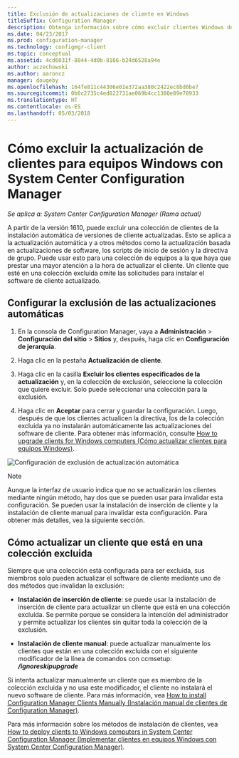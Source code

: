```yaml
---
title: Exclusión de actualizaciones de cliente en Windows
titleSuffix: Configuration Manager
description: Obtenga información sobre cómo excluir clientes Windows de su actualización en System Center Configuration Manager.
ms.date: 04/23/2017
ms.prod: configuration-manager
ms.technology: configmgr-client
ms.topic: conceptual
ms.assetid: 4cd6031f-8844-4d0b-8166-b24d6528a94e
author: aczechowski
ms.author: aaroncz
manager: dougeby
ms.openlocfilehash: 164fe811c44306e01e372aa380c2422ec8bd0be7
ms.sourcegitcommit: 0b0c2735c4ed822731ae069b4cc1380e89e78933
ms.translationtype: HT
ms.contentlocale: es-ES
ms.lasthandoff: 05/03/2018
---
```

# <a name="how-to-exclude-upgrading-clients-for-windows-computers-in-system-center-configuration-manager"></a>Cómo excluir la actualización de clientes para equipos Windows con System Center Configuration Manager

*Se aplica a: System Center Configuration Manager (Rama actual)*

A partir de la versión 1610, puede excluir una colección de clientes de la instalación automática de versiones de cliente actualizadas. Esto se aplica a la actualización automática y a otros métodos como la actualización basada en actualizaciones de software, los scripts de inicio de sesión y la directiva de grupo. Puede usar esto para una colección de equipos a la que haya que prestar una mayor atención a la hora de actualizar el cliente. Un cliente que esté en una colección excluida omite las solicitudes para instalar el software de cliente actualizado.

## <a name="configure-exclusion-for-automatic-upgrades"></a>Configurar la exclusión de las actualizaciones automáticas

1. En la consola de Configuration Manager, vaya a **Administración** > **Configuración del sitio** > **Sitios** y, después, haga clic en **Configuración de jerarquía**.

2. Haga clic en la pestaña **Actualización de cliente**.

3. Haga clic en la casilla **Excluir los clientes especificados de la actualización** y, en la colección de exclusión, seleccione la colección que quiere excluir. Solo puede seleccionar una colección para la exclusión.

4.  Haga clic en **Aceptar** para cerrar y guardar la configuración. Luego, después de que los clientes actualicen la directiva, los de la colección excluida ya no instalarán automáticamente las actualizaciones del software de cliente. Para obtener más información, consulte [How to upgrade clients for Windows computers (Cómo actualizar clientes para equipos Windows)](upgrade-clients-for-windows-computers.md).

![Configuración de exclusión de actualización automática](media/automatic_upgrade_exclusion.png)



>[!NOTE]
>Aunque la interfaz de usuario indica que no se actualizarán los clientes mediante ningún método, hay dos que se pueden usar para invalidar esta configuración. Se pueden usar la instalación de inserción de cliente y la instalación de cliente manual para invalidar esta configuración. Para obtener más detalles, vea la siguiente sección.

## <a name="how-to-upgrade-a-client-that-is-in-an-excluded-collection"></a>Cómo actualizar un cliente que está en una colección excluida

Siempre que una colección está configurada para ser excluida, sus miembros solo pueden actualizar el software de cliente mediante uno de dos métodos que invalidan la exclusión:
 - **Instalación de inserción de cliente**: se puede usar la instalación de inserción de cliente para actualizar un cliente que está en una colección excluida. Se permite porque se considera la intención del administrador y permite actualizar los clientes sin quitar toda la colección de la exclusión.       

 - **Instalación de cliente manual**: puede actualizar manualmente los clientes que están en una colección excluida con el siguiente modificador de la línea de comandos con ccmsetup: ***/ignoreskipupgrade***

  Si intenta actualizar manualmente un cliente que es miembro de la colección excluida y no usa este modificador, el cliente no instalará el nuevo software de cliente. Para más información, vea [How to install Configuration Manager Clients Manually (Instalación manual de clientes de Configuration Manager)](/sccm/core/clients/deploy/deploy-clients-to-windows-computers#BKMK_Manual).

Para más información sobre los métodos de instalación de clientes, vea [How to deploy clients to Windows computers in System Center Configuration Manager (Implementar clientes en equipos Windows con System Center Configuration Manager)](/sccm/core/clients/deploy/deploy-clients-to-windows-computers).
